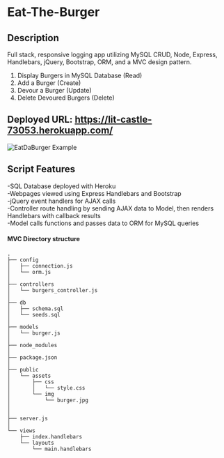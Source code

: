 # Eat-The-Burger

## Description
Full stack, responsive logging app utilizing MySQL CRUD, Node, Express, Handlebars, jQuery, Bootstrap, ORM, and a MVC design pattern.  

1) Display Burgers in MySQL Database (Read)
2) Add a Burger (Create)
3) Devour a Burger (Update)
4) Delete Devoured Burgers (Delete)

## Deployed URL: https://lit-castle-73053.herokuapp.com/  

![EatDaBurger Example](https://media.giphy.com/media/mGatoHliJx9CK1DmIt/giphy.gif)

## Script Features  
-SQL Database deployed with Heroku  
-Webpages viewed using Express Handlebars and Bootstrap  
-jQuery event handlers for AJAX calls  
-Controller route handling by sending AJAX data to Model, then renders Handlebars with callback results  
-Model calls functions and passes data to ORM for MySQL queries  

#### MVC Directory structure

```
.
├── config
│   ├── connection.js
│   └── orm.js
│ 
├── controllers
│   └── burgers_controller.js
│
├── db
│   ├── schema.sql
│   └── seeds.sql
│
├── models
│   └── burger.js
│ 
├── node_modules
│ 
├── package.json
│
├── public
│   └── assets
│       ├── css
│       │   └── style.css
│       └── img
│           └── burger.jpg
│   
│
├── server.js
│
└── views
    ├── index.handlebars
    └── layouts
        └── main.handlebars
```
